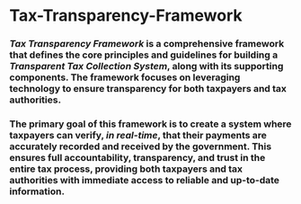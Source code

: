 # Tax-Transparency-Framework

### *Tax Transparency Framework* is a comprehensive framework that defines the core principles and guidelines for building a *Transparent Tax Collection System*, along with its supporting components. The framework focuses on leveraging technology to ensure transparency for both taxpayers and tax authorities. 

### The primary goal of this framework is to create a system where taxpayers can verify, *in real-time*, that their payments are accurately recorded and received by the government. This ensures full accountability, transparency, and trust in the entire tax process, providing both taxpayers and tax authorities with immediate access to reliable and up-to-date information.
